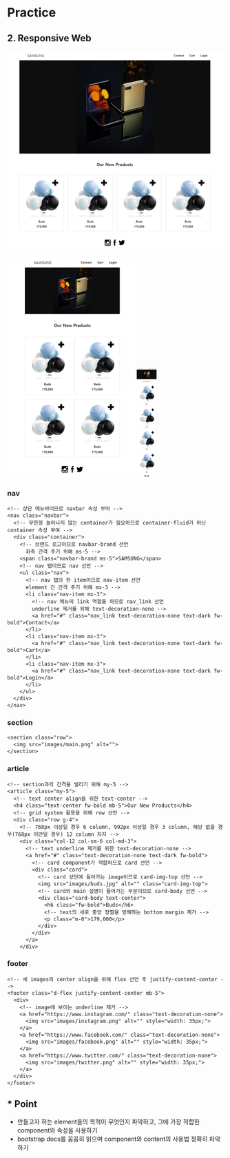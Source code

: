 # Practice

## 2. Responsive Web

![image-20210204165415234](web_04_practice.assets/image-20210204165415234.png)

<img src="web_04_practice.assets/image-20210204165600516.png" alt="image-20210204165600516" style="zoom:50%;" />

<img src="web_04_practice.assets/image-20210204165744344.png" alt="image-20210204165744344" style="zoom:25%;" />

### nav

```
<!-- 상단 메뉴바이므로 navbar 속성 부여 -->
<nav class="navbar">
  <!-- 무한정 늘어나지 않는 container가 필요하므로 container-fluid가 아닌 container 속성 부여 -->
  <div class="container">
    <!-- 브랜드 로고이므로 navbar-brand 선언
      좌측 간격 주기 위해 ms-5 -->
    <span class="navbar-brand ms-5">SAMSUNG</span>
    <!-- nav 탭이므로 nav 선언 -->
    <ul class="nav">
      <!-- nav 탭의 한 item이므로 nav-item 선언
      element 간 간격 주기 위해 mx-3 -->
      <li class="nav-item mx-3">
        <!-- nav 메뉴의 link 역할을 하므로 nav_link 선언
        underline 제거를 위해 text-decoration-none -->
        <a href="#" class="nav_link text-decoration-none text-dark fw-bold">Contact</a>
      </li>
      <li class="nav-item mx-3">
        <a href="#" class="nav_link text-decoration-none text-dark fw-bold">Cart</a>
      </li>
      <li class="nav-item mx-3">
        <a href="#" class="nav_link text-decoration-none text-dark fw-bold">Login</a>
      </li>
    </ul>
  </div>
</nav>
```

### section

```
<section class="row">
  <img src="images/main.png" alt="">
</section>
```

### article

```
<!-- section과의 간격을 벌리기 위해 my-5 -->
<article class="my-5">
  <!-- text center align을 위한 text-center -->
  <h4 class="text-center fw-bold mb-5">Our New Products</h4>
  <!-- grid system 활용을 위해 row 선언 -->
  <div class="row g-4">
    <!-- 768px 이상일 경우 6 column, 992px 이상일 경우 3 column, 해당 없을 경우(768px 미만일 경우) 12 column 차지 -->
    <div class="col-12 col-sm-6 col-md-3">
      <!-- text underline 제거를 위한 text-decoration-none -->
      <a href="#" class="text-decoration-none text-dark fw-bold">
        <!-- card component가 적합하므로 card 선언 -->
        <div class="card">
          <!-- card 상단에 들어가는 image이므로 card-img-top 선언 -->
          <img src="images/buds.jpg" alt="" class="card-img-top">
          <!-- card의 main 설명이 들어가는 부분이므로 card-body 선언 -->
          <div class="card-body text-center">
            <h6 class="fw-bold">Buds</h6>
            <!-- text의 세로 중앙 정렬을 방해하는 bottom margin 제거 -->
            <p class="m-0">179,000</p>
          </div>
        </div>
      </a>
    </div>
```

### footer

```
<!-- 세 images의 center align을 위해 flex 선언 후 justify-content-center -->
<footer class="d-flex justify-content-center mb-5">
  <div>
    <!-- image에 보이는 underline 제거 -->
    <a href="https://www.instagram.com/" class="text-decoration-none">
      <img src="images/instagram.png" alt="" style="width: 35px;">
    </a>
    <a href="https://www.facebook.com/" class="text-decoration-none">
      <img src="images/facebook.png" alt="" style="width: 35px;">
    </a>
    <a href="https://www.twitter.com/" class="text-decoration-none">
      <img src="images/twitter.png" alt="" style="width: 35px;">
    </a>
  </div>
</footer>
```



## * Point 

- 만들고자 하는 element들의 목적이 무엇인지 파악하고, 그에 가장 적합한 component와 속성을 사용하기
- bootstrap docs를 꼼꼼히 읽으며 component와 content의 사용법 정확히 파악하기

